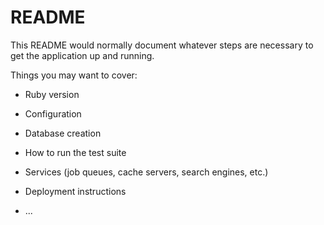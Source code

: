 # README

This README would normally document whatever steps are necessary to get the
application up and running.

Things you may want to cover:

* Ruby version



* Configuration

* Database creation


* How to run the test suite

* Services (job queues, cache servers, search engines, etc.)

* Deployment instructions

* ...
